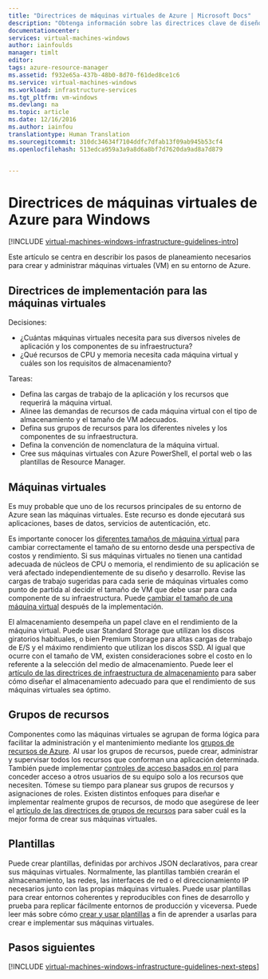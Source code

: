 ```yaml
---
title: "Directrices de máquinas virtuales de Azure | Microsoft Docs"
description: "Obtenga información sobre las directrices clave de diseño e implementación para implementar máquinas virtuales Windows en Azure."
documentationcenter: 
services: virtual-machines-windows
author: iainfoulds
manager: timlt
editor: 
tags: azure-resource-manager
ms.assetid: f932e65a-437b-48b0-8d70-f61ded8ce1c6
ms.service: virtual-machines-windows
ms.workload: infrastructure-services
ms.tgt_pltfrm: vm-windows
ms.devlang: na
ms.topic: article
ms.date: 12/16/2016
ms.author: iainfou
translationtype: Human Translation
ms.sourcegitcommit: 310dc34634f7104ddfc7dfab13f09ab945b53cf4
ms.openlocfilehash: 513edca959a3a9a8d6a8bf7d7620da9ad8a7d879


---
```

# <a name="azure-virtual-machines-guidelines-for-windows"></a>Directrices de máquinas virtuales de Azure para Windows
[!INCLUDE [virtual-machines-windows-infrastructure-guidelines-intro](../../includes/virtual-machines-windows-infrastructure-guidelines-intro.md)]

Este artículo se centra en describir los pasos de planeamiento necesarios para crear y administrar máquinas virtuales (VM) en su entorno de Azure.

## <a name="implementation-guidelines-for-vms"></a>Directrices de implementación para las máquinas virtuales
Decisiones:

* ¿Cuántas máquinas virtuales necesita para sus diversos niveles de aplicación y los componentes de su infraestructura?
* ¿Qué recursos de CPU y memoria necesita cada máquina virtual y cuáles son los requisitos de almacenamiento?

Tareas:

* Defina las cargas de trabajo de la aplicación y los recursos que requerirá la máquina virtual.
* Alinee las demandas de recursos de cada máquina virtual con el tipo de almacenamiento y el tamaño de VM adecuados.
* Defina sus grupos de recursos para los diferentes niveles y los componentes de su infraestructura.
* Defina la convención de nomenclatura de la máquina virtual.
* Cree sus máquinas virtuales con Azure PowerShell, el portal web o las plantillas de Resource Manager.

## <a name="virtual-machines"></a>Máquinas virtuales
Es muy probable que uno de los recursos principales de su entorno de Azure sean las máquinas virtuales. Este recurso es donde ejecutará sus aplicaciones, bases de datos, servicios de autenticación, etc.

Es importante conocer los [diferentes tamaños de máquina virtual](virtual-machines-windows-sizes.md?toc=%2fazure%2fvirtual-machines%2fwindows%2ftoc.json) para cambiar correctamente el tamaño de su entorno desde una perspectiva de costos y rendimiento. Si sus máquinas virtuales no tienen una cantidad adecuada de núcleos de CPU o memoria, el rendimiento de su aplicación se verá afectado independientemente de su diseño y desarrollo. Revise las cargas de trabajo sugeridas para cada serie de máquinas virtuales como punto de partida al decidir el tamaño de VM que debe usar para cada componente de su infraestructura. Puede [cambiar el tamaño de una máquina virtual](https://azure.microsoft.com/blog/resize-virtual-machines/) después de la implementación.

El almacenamiento desempeña un papel clave en el rendimiento de la máquina virtual. Puede usar Standard Storage que utilizan los discos giratorios habituales, o bien Premium Storage para altas cargas de trabajo de E/S y el máximo rendimiento que utilizan los discos SSD. Al igual que ocurre con el tamaño de VM, existen consideraciones sobre el costo en lo referente a la selección del medio de almacenamiento. Puede leer el [artículo de las directrices de infraestructura de almacenamiento](virtual-machines-windows-infrastructure-storage-solutions-guidelines.md?toc=%2fazure%2fvirtual-machines%2fwindows%2ftoc.json) para saber cómo diseñar el almacenamiento adecuado para que el rendimiento de sus máquinas virtuales sea óptimo.

## <a name="resource-groups"></a>Grupos de recursos
Componentes como las máquinas virtuales se agrupan de forma lógica para facilitar la administración y el mantenimiento mediante los [grupos de recursos de Azure](../azure-resource-manager/resource-group-overview.md). Al usar los grupos de recursos, puede crear, administrar y supervisar todos los recursos que conforman una aplicación determinada. También puede implementar [controles de acceso basados en rol](../active-directory/role-based-access-control-what-is.md) para conceder acceso a otros usuarios de su equipo solo a los recursos que necesiten. Tómese su tiempo para planear sus grupos de recursos y asignaciones de roles. Existen distintos enfoques para diseñar e implementar realmente grupos de recursos, de modo que asegúrese de leer el [artículo de las directrices de grupos de recursos](virtual-machines-windows-infrastructure-resource-groups-guidelines.md?toc=%2fazure%2fvirtual-machines%2fwindows%2ftoc.json) para saber cuál es la mejor forma de crear sus máquinas virtuales.

## <a name="templates"></a>Plantillas
Puede crear plantillas, definidas por archivos JSON declarativos, para crear sus máquinas virtuales. Normalmente, las plantillas también crearán el almacenamiento, las redes, las interfaces de red o el direccionamiento IP necesarios junto con las propias máquinas virtuales. Puede usar plantillas para crear entornos coherentes y reproducibles con fines de desarrollo y prueba para replicar fácilmente entornos de producción y viceversa. Puede leer más sobre cómo [crear y usar plantillas](../azure-resource-manager/resource-group-overview.md#template-deployment) a fin de aprender a usarlas para crear e implementar sus máquinas virtuales.

## <a name="next-steps"></a>Pasos siguientes
[!INCLUDE [virtual-machines-windows-infrastructure-guidelines-next-steps](../../includes/virtual-machines-windows-infrastructure-guidelines-next-steps.md)]




<!--HONumber=Feb17_HO3-->


